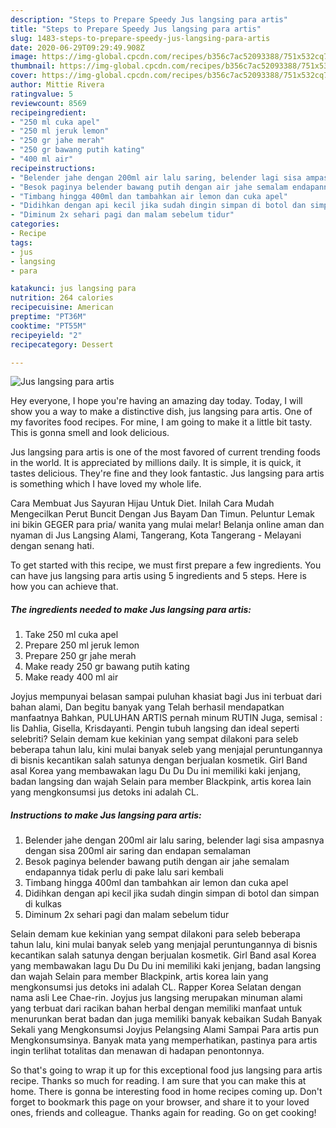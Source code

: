 ```yaml
---
description: "Steps to Prepare Speedy Jus langsing para artis"
title: "Steps to Prepare Speedy Jus langsing para artis"
slug: 1483-steps-to-prepare-speedy-jus-langsing-para-artis
date: 2020-06-29T09:29:49.908Z
image: https://img-global.cpcdn.com/recipes/b356c7ac52093388/751x532cq70/jus-langsing-para-artis-foto-resep-utama.jpg
thumbnail: https://img-global.cpcdn.com/recipes/b356c7ac52093388/751x532cq70/jus-langsing-para-artis-foto-resep-utama.jpg
cover: https://img-global.cpcdn.com/recipes/b356c7ac52093388/751x532cq70/jus-langsing-para-artis-foto-resep-utama.jpg
author: Mittie Rivera
ratingvalue: 5
reviewcount: 8569
recipeingredient:
- "250 ml cuka apel"
- "250 ml jeruk lemon"
- "250 gr jahe merah"
- "250 gr bawang putih kating"
- "400 ml air"
recipeinstructions:
- "Belender jahe dengan 200ml air lalu saring, belender lagi sisa ampasnya dengan sisa 200ml air saring dan endapan semalaman"
- "Besok paginya belender bawang putih dengan air jahe semalam endapannya tidak perlu di pake lalu sari kembali"
- "Timbang hingga 400ml dan tambahkan air lemon dan cuka apel"
- "Didihkan dengan api kecil jika sudah dingin simpan di botol dan simpan di kulkas"
- "Diminum 2x sehari pagi dan malam sebelum tidur"
categories:
- Recipe
tags:
- jus
- langsing
- para

katakunci: jus langsing para 
nutrition: 264 calories
recipecuisine: American
preptime: "PT36M"
cooktime: "PT55M"
recipeyield: "2"
recipecategory: Dessert

---
```



![Jus langsing para artis](https://img-global.cpcdn.com/recipes/b356c7ac52093388/751x532cq70/jus-langsing-para-artis-foto-resep-utama.jpg)

Hey everyone, I hope you're having an amazing day today. Today, I will show you a way to make a distinctive dish, jus langsing para artis. One of my favorites food recipes. For mine, I am going to make it a little bit tasty. This is gonna smell and look delicious.

Jus langsing para artis is one of the most favored of current trending foods in the world. It is appreciated by millions daily. It is simple, it is quick, it tastes delicious. They're fine and they look fantastic. Jus langsing para artis is something which I have loved my whole life.

Cara Membuat Jus Sayuran Hijau Untuk Diet. Inilah Cara Mudah Mengecilkan Perut Buncit Dengan Jus Bayam Dan Timun. Peluntur Lemak ini bikin GEGER para pria/ wanita yang mulai melar! Belanja online aman dan nyaman di Jus Langsing Alami, Tangerang, Kota Tangerang - Melayani dengan senang hati.


To get started with this recipe, we must first prepare a few ingredients. You can have jus langsing para artis using 5 ingredients and 5 steps. Here is how you can achieve that.

<!--inarticleads1-->

##### The ingredients needed to make Jus langsing para artis:

1. Take 250 ml cuka apel
1. Prepare 250 ml jeruk lemon
1. Prepare 250 gr jahe merah
1. Make ready 250 gr bawang putih kating
1. Make ready 400 ml air


Joyjus mempunyai belasan sampai puluhan khasiat bagi Jus ini terbuat dari bahan alami, Dan begitu banyak yang Telah berhasil mendapatkan manfaatnya Bahkan, PULUHAN ARTIS pernah minum RUTIN Juga, semisal : Iis Dahlia, Gisella, Krisdayanti. Pengin tubuh langsing dan ideal seperti selebriti? Selain demam kue kekinian yang sempat dilakoni para seleb beberapa tahun lalu, kini mulai banyak seleb yang menjajal peruntungannya di bisnis kecantikan salah satunya dengan berjualan kosmetik. Girl Band asal Korea yang membawakan lagu Du Du Du ini memiliki kaki jenjang, badan langsing dan wajah Selain para member Blackpink, artis korea lain yang mengkonsumsi jus detoks ini adalah CL. 

<!--inarticleads2-->

##### Instructions to make Jus langsing para artis:

1. Belender jahe dengan 200ml air lalu saring, belender lagi sisa ampasnya dengan sisa 200ml air saring dan endapan semalaman
1. Besok paginya belender bawang putih dengan air jahe semalam endapannya tidak perlu di pake lalu sari kembali
1. Timbang hingga 400ml dan tambahkan air lemon dan cuka apel
1. Didihkan dengan api kecil jika sudah dingin simpan di botol dan simpan di kulkas
1. Diminum 2x sehari pagi dan malam sebelum tidur


Selain demam kue kekinian yang sempat dilakoni para seleb beberapa tahun lalu, kini mulai banyak seleb yang menjajal peruntungannya di bisnis kecantikan salah satunya dengan berjualan kosmetik. Girl Band asal Korea yang membawakan lagu Du Du Du ini memiliki kaki jenjang, badan langsing dan wajah Selain para member Blackpink, artis korea lain yang mengkonsumsi jus detoks ini adalah CL. Rapper Korea Selatan dengan nama asli Lee Chae-rin. Joyjus jus langsing merupakan minuman alami yang terbuat dari racikan bahan herbal dengan memiliki manfaat untuk menurunkan berat badan dan juga memiliki banyak kebaikan Sudah Banyak Sekali yang Mengkonsumsi Joyjus Pelangsing Alami Sampai Para artis pun Mengkonsumsinya. Banyak mata yang memperhatikan, pastinya para artis ingin terlihat totalitas dan menawan di hadapan penontonnya. 

So that's going to wrap it up for this exceptional food jus langsing para artis recipe. Thanks so much for reading. I am sure that you can make this at home. There is gonna be interesting food in home recipes coming up. Don't forget to bookmark this page on your browser, and share it to your loved ones, friends and colleague. Thanks again for reading. Go on get cooking!
